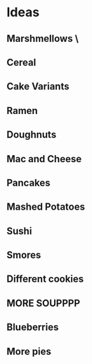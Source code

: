 # Ideas

## Marshmellows \
## Cereal
## Cake Variants
## Ramen
## Doughnuts
## Mac and Cheese
## Pancakes
## Mashed Potatoes 
## Sushi
## Smores 
## Different cookies
## MORE SOUPPPP
## Blueberries 
## More pies